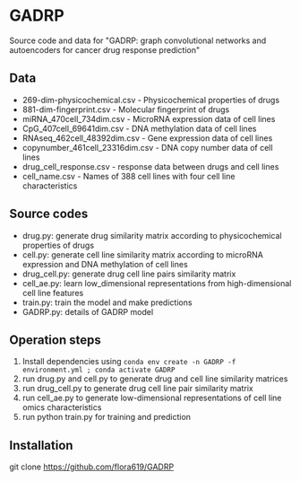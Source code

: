 # GADRP
Source code and data for "GADRP: graph convolutional networks and autoencoders for cancer drug response prediction"
## Data
* 269-dim-physicochemical.csv - Physicochemical properties of drugs
* 881-dim-fingerprint.csv - Molecular fingerprint of drugs
* miRNA_470cell_734dim.csv - MicroRNA expression data of cell lines
* CpG_407cell_69641dim.csv - DNA methylation data of cell lines
* RNAseq_462cell_48392dim.csv - Gene expression data of cell lines
* copynumber_461cell_23316dim.csv - DNA copy number data of cell lines
* drug_cell_response.csv - response data between drugs and cell lines
* cell_name.csv - Names of 388 cell lines with four cell line characteristics
## Source codes
* drug.py: generate drug similarity matrix according to physicochemical properties of drugs
* cell.py: generate cell line similarity matrix according to microRNA expression and DNA methylation of cell lines
* drug_cell.py: generate drug cell line pairs similarity matrix 
* cell_ae.py: learn low_dimensional representations from high-dimensional cell line features
* train.py: train the model and make predictions
* GADRP.py: details of GADRP model
## Operation steps
1. Install dependencies using `conda env create -n GADRP -f environment.yml ; conda activate GADRP`
2. run drug.py and cell.py to generate drug and cell line similarity matrices
3. run drug_cell.py to generate drug cell line pair similarity matrix
4. run cell_ae.py to generate low-dimensional representations of cell line omics characteristics
5. run python train.py for training and prediction
## Installation
git clone https://github.com/flora619/GADRP
